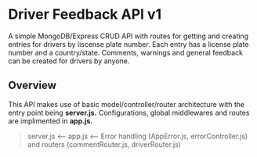 # Driver Feedback API v1

A simple MongoDB/Express CRUD API with routes for getting and creating entries for drivers by liscense plate number.
Each entry has a license plate number and a country/state. Comments, warnings and general feedback can be created for drivers by anyone.

## Overview

This API makes use of basic model/controller/router architecture with the entry point being **server.js.** Configurations, global middlewares and routes are implimented in **app.js.**

> server.js <-- app.js <-- Error handling (AppError.js, errorController.js) and routers (commentRouter.js, driverRouter.js)
